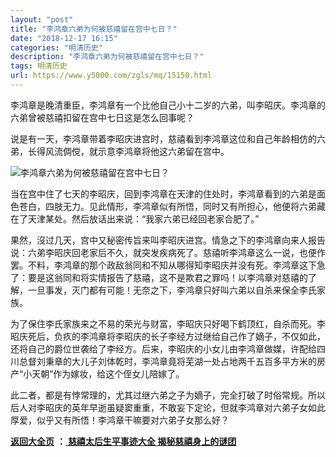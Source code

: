 ```yaml
---
layout: "post"
title: "李鸿章六弟为何被慈禧留在宫中七日？"
date: "2018-12-17 16:15"
categories: "明清历史"
description: "李鸿章六弟为何被慈禧留在宫中七日？"
tags: 明清历史
url: https://www.y5000.com/zgls/mq/15150.html
---
```






李鸿章是晚清重臣，李鸿章有一个比他自己小十二岁的六弟，叫李昭庆。李鸿章的六弟曾被慈禧扣留在宫中七日这是怎么回事呢？

说是有一天，李鸿章带着李昭庆进宫时，慈禧看到李鸿章这位和自己年龄相仿的六弟，长得风流倜傥，就示意李鸿章将他这六弟留在宫中。

![李鸿章六弟为何被慈禧留在宫中七日？](/uploads/allimg/170227/6-1F22G33010551.JPG)

当在宫中住了七天的李昭庆，回到李鸿章在天津的住处时，李鸿章看到的六弟是面色苍白，四肢无力。见此情形，李鸿章似有所悟，同时又有所担心，他便将六弟藏在了天津某处。然后放话出来说：“我家六弟已经回老家合肥了。”

果然，沒过几天，宫中又秘密传旨来叫李昭庆进宫。情急之下的李鸿章向来人报告说：六弟李昭庆回老家后不久，就突发疾病死了。慈禧听李鸿章这么一说，也便作罢。不料，李鸿章的那个政敌翁同和不知从哪得知李昭庆并没有死。李鸿章这下急了：要是这翁同和将实情报告了慈禧，这不是欺君之罪吗！以李鸿章对慈禧的了解，一旦事发，灭门都有可能！无奈之下，李鸿章只好叫六弟以自杀来保全李氏家族。

为了保住李氏家族来之不易的荣光与财富，李昭庆只好喝下鹤顶红，自杀而死。李昭庆死后，负疚的李鸿章将李昭庆的长子李经方过继给自己作了嫡子，不仅如此，还将自己的爵位世袭给了李经方。后来，李昭庆的小女儿由李鸿章做媒，许配给四川总督刘秉章的大儿子刘体乾时，李鸿章竟将芜湖一处占地两千五百多平方米的房产“小天朝”作为嫁妆，给这个侄女儿陪嫁了。

此二者，都是有悖常理的，尤其过继六弟之子为嫡子，完全打破了时俗常规。所以后人对李昭庆的英年早逝虽疑窦重重，不敢妄下定论，但就李鸿章对六弟子女如此厚爱，似乎又有所悟！李鸿章干嘛要对六弟子女那么好？

**[返回大全页](https://www.y5000.com/zgls/mq/17886.html)** **：**[ **慈禧太后生平事迹大全
揭秘慈禧身上的谜团**](https://www.y5000.com/zgls/mq/17886.html)
